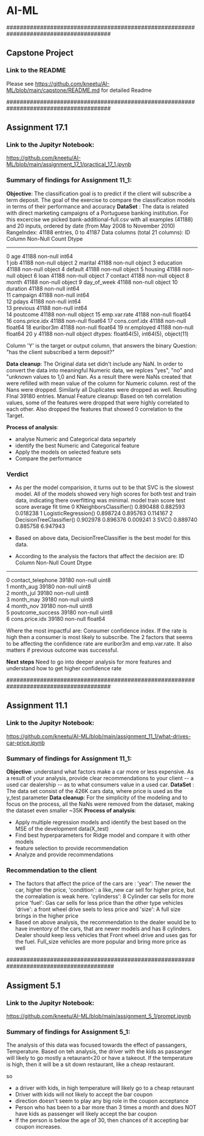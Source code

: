 # AI-ML
#######################################################################################

## Capstone Project
### Link to the README
Please see https://github.com/kneetu/AI-ML/blob/main/capstone/README.md for detailed Readme


#######################################################################################

## Assignment 17.1
### Link to the Jupityr Notebook:
https://github.com/kneetu/AI-ML/blob/main/assignment_17_1/practical_17_1.ipynb
### Summary of findings for Assignment 11_1:
**Objective**: The classification goal is to predict if the client will subscribe a term deposit. The goal of the exercise to compare the classification models in terms of their performance and accuracy 
**DataSet** : The data is related with direct marketing campaigns of a Portuguese banking institution. For this excercise we picked bank-additional-full.csv with all examples (41188) and 20 inputs, ordered by date (from May 2008 to November 2010)
RangeIndex: 41188 entries, 0 to 41187
Data columns (total 21 columns):
 ID   Column          Non-Null Count  Dtype  
---  ------          --------------  -----  
 0   age             41188 non-null  int64  
 1   job             41188 non-null  object 
 2   marital         41188 non-null  object 
 3   education       41188 non-null  object 
 4   default         41188 non-null  object 
 5   housing         41188 non-null  object 
 6   loan            41188 non-null  object 
 7   contact         41188 non-null  object 
 8   month           41188 non-null  object 
 9   day_of_week     41188 non-null  object 
 10  duration        41188 non-null  int64  
 11  campaign        41188 non-null  int64  
 12  pdays           41188 non-null  int64  
 13  previous        41188 non-null  int64  
 14  poutcome        41188 non-null  object 
 15  emp.var.rate    41188 non-null  float64
 16  cons.price.idx  41188 non-null  float64
 17  cons.conf.idx   41188 non-null  float64
 18  euribor3m       41188 non-null  float64
 19  nr.employed     41188 non-null  float64
 20  y               41188 non-null  object 
dtypes: float64(5), int64(5), object(11)

Column 'Y' is the target or output column, that answers the binary Question: "has the client subscribed a term deposit?"

**Data cleanup**: The Original data set didn't include any NaN. In order to convert the data into meaningful Numeric data, we replces "yes", "no" and "unknown values to 1,0 and Nan. As a result there were NaNs created that were refilled with mean value of the column for Numeric column. rest of the Nans were dropped. Similarly all Duplicates were dropped as well. Resulting FInal 39180 entries.
Manual Feature cleanup: Based on teh correlation values, some of the features were dropped that were highly correlated to each other. Also dropped the features that showed 0 correlation to the Target.

**Process of analysis**: 
- analyse Numeric and Categorical data separtely
- identify the best Numeric and Categorical feature
- Apply the models on selected feature sets
- Compare the performance 

### Verdict
- As per the model comparision, it turns out to be that SVC is the slowest model. All of the models showed very high scores for both test and train data, indicating there overfitting was minimal.
model	train score	test score	average fit time
0	KNeighborsClassifier()	0.890488	0.882593	0.018238
1	LogisticRegression()	0.898724	0.895763	0.114167
2	DecisionTreeClassifier()	0.902978	0.896376	0.009241
3	SVC()	0.889740	0.885758	6.947943

- Based on above data, DecisionTreeClassifier is the best model for this data.
- According to the analysis the factors that affect the decision are:
 ID     Column             Non-Null Count  Dtype  
---  ------             --------------  -----  
 0   contact_telephone  39180 non-null  uint8  
 1   month_aug          39180 non-null  uint8  
 2   month_jul          39180 non-null  uint8  
 3   month_may          39180 non-null  uint8  
 4   month_nov          39180 non-null  uint8  
 5   poutcome_success   39180 non-null  uint8  
 6   cons.price.idx     39180 non-null  float64

 Where the most impactful are: Consumer confidence index. If the rate is high then a consumer is most likely to subscribe. The 2 factors that seems to be affecting the confidence rate are euribor3m and emp.var.rate.
 It also matters if previous outcome was successful. 

**Next steps**
Need to go into deeper analysis for more features and understand how to get higher confidence rate



#######################################################################################
## Assignment 11.1
### Link to the Jupityr Notebook: 
https://github.com/kneetu/AI-ML/blob/main/assignment_11_1/what-drives-car-price.ipynb
### Summary of findings for Assignment 11_1:
**Objective**: understand what factors make a car more or less expensive. As a result of your analysis, provide clear recommendations to your client -- a used car dealership -- as to what consumers value in a used car.
**DataSet** : The data set consist of the 426K cars data, where price is used as the y_test parameter
**Data cleanup**: For the simplicity of the modeling and to focus on the process, all the NaNs were removed from the dataset, making the dataset even smaller ~35K
**Process of analysis**: 
- Apply multiple regression models and identify the best based on the MSE of the development data(X_test)
- Find best hyperparameters for Ridge model and compare it with other models
- feature selection to provide recommendation
- Analyze and provide recommendations
### Recommendation to the client
- The factors that affect the price of the cars are :
  'year': The newer the car, higher the price,
  'condition': a like_new car sell for higher price, but the correalation is weak here.
  'cylinderss': 8 Cylinder car sells for more price
  'fuel': Gas car sells for less price than the other type vehicles
  'drive': a front wheel drive seels to less price
   and 'size': A full size brings in the higher price
- Based on above analysis, the recommendation to the dealer would be to have inventory of the cars, that are newer models and has 8 cylinders. Dealer should keep less vehicles that Front wheel drive and uses gas for the fuel. Full_size vehicles are more popular and bring more price as well
  


########################################################################################
## Assigment 5.1
### Link to the Jupityr Notebook: 
https://github.com/kneetu/AI-ML/blob/main/assignment_5_1/prompt.ipynb

### Summary of findings for Assignment 5_1:

The analysis of this data was focused towards the effect of passangers, Temperature. Based on teh analysis, the driver with the kids as passanger will likely to go mostly a retaurant<20 or have a takeout.
If the temperature is high, then it will be a sit down restaurant, like a cheap restaurant.

so

- a driver with kids, in high temperature will likely go to a cheap retaurant
- Driver with kids will not likely to accept the bar coupon
- direction doesn't seem to play any big role in the coupon acceptance
- Person who has been to a bar more than 3 times a month and does NOT have kids as passenger will likely accept the bar coupon
- If the person is below the age of 30, then chances of it accepting bar coupon increases.

